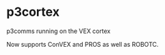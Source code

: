 p3cortex
========

p3comms running on the VEX cortex

Now supports ConVEX and PROS as well as ROBOTC.
